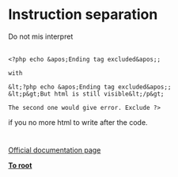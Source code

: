 # Instruction separation



Do not mis interpret<br><br>

```
<?php echo &apos;Ending tag excluded&apos;; 

with

&lt;?php echo &apos;Ending tag excluded&apos;;
&lt;p&gt;But html is still visible&lt;/p&gt;

The second one would give error. Exclude ?>
```
 if you no more html to write after the code.  

#

[Official documentation page](https://www.php.net/manual/en/language.basic-syntax.instruction-separation.php)

**[To root](/README.md)**